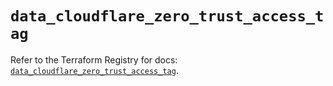 # `data_cloudflare_zero_trust_access_tag`

Refer to the Terraform Registry for docs: [`data_cloudflare_zero_trust_access_tag`](https://registry.terraform.io/providers/cloudflare/cloudflare/5.5.0/docs/data-sources/zero_trust_access_tag).

